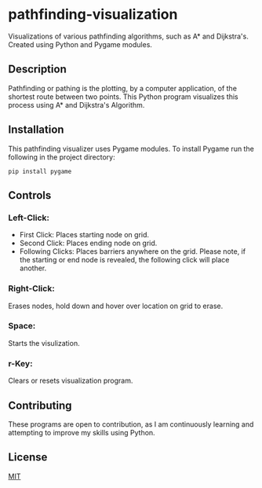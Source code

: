# pathfinding-visualization
Visualizations of various pathfinding algorithms, such as A* and Dijkstra's. Created using Python and Pygame modules.

## Description
Pathfinding or pathing is the plotting, by a computer application, of the shortest route between two points. This Python program visualizes this process using A* and Dijkstra's Algorithm.

## Installation
This pathfinding visualizer uses Pygame modules. To install Pygame run the following in the project directory:

```
pip install pygame
```

## Controls
### Left-Click: 
* First Click: Places starting node on grid.
* Second Click: Places ending node on grid.
* Following Clicks: Places barriers anywhere on the grid.
Please note, if the starting or end node is revealed, the following click will place another.

### Right-Click:
Erases nodes, hold down and hover over location on grid to erase.

### Space:
Starts the visulization.

### r-Key:
Clears or resets visualization program.

## Contributing
These programs are open to contribution, as I am continuously learning and attempting to improve my skills using Python.

## License
[MIT](https://choosealicense.com/licenses/mit/)
